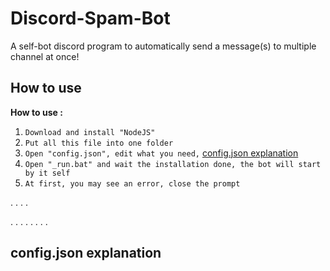 # Discord-Spam-Bot
A self-bot discord program to automatically send a message(s) to multiple channel at once!

## How to use
**How to use :**
1. `Download and install "NodeJS"`
2. `Put all this file into one folder`
3. `Open "config.json", edit what you need,` [config.json explanation](#config.json-explanation)
4. `Open "_run.bat" and wait the installation done, the bot will start by it self`
5. `At first, you may see an error, close the prompt`




.
.
.
.

.
.
.
.
.
.
.
.


## config.json explanation


